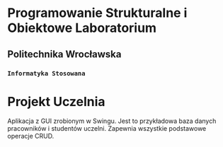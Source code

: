 # Programowanie Strukturalne i Obiektowe Laboratorium

## Politechnika Wrocławska

### `Informatyka Stosowana`

# Projekt Uczelnia

Aplikacja z GUI zrobionym w Swingu. Jest to przykładowa baza danych pracowników i studentów uczelni. Zapewnia wszystkie podstawowe operacje CRUD. 
